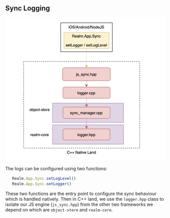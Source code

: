 ## Sync Logging

![Logger](https://github.com/realm/realm-js/blob/main/contrib/logger/assets/sync_logging.png)

The logs can be configured using two functions: 

```js
   Realm.App.Sync.setLogLevel()
   Realm.App.Sync.setLogger()
```

These two functions are the entry point to configure the sync behaviour which is handled natively. Then in C++ land, we use the ``logger.hpp`` class to isolate our JS engine (``js_sync.hpp``) from the other two frameworks we depend on which are ``object-store`` and `realm-core`.
